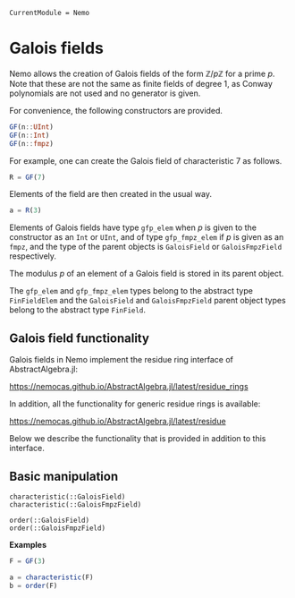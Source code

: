 ```@meta
CurrentModule = Nemo
```

# Galois fields

Nemo allows the creation of Galois fields of the form $\mathbb{Z}/p\mathbb{Z}$ for a
prime $p$. Note that these are not the same as finite fields of degree 1, as Conway
polynomials are not used and no generator is given.

For convenience, the following constructors are provided.

```julia
GF(n::UInt)
GF(n::Int)
GF(n::fmpz)
```

For example, one can create the Galois field of characteristic $7$ as follows.

```julia
R = GF(7)
```

Elements of the field are then created in the usual way.

```julia
a = R(3)
```

Elements of Galois fields have type `gfp_elem` when $p$ is given to the
constructor as an `Int` or `UInt`, and of type `gfp_fmpz_elem` if $p$ is
given as an `fmpz`, and the type of the parent objects is
`GaloisField` or `GaloisFmpzField` respectively.

The modulus $p$ of an element of a Galois field is stored in its parent object.

The `gfp_elem` and `gfp_fmpz_elem` types belong to the abstract type
`FinFieldElem` and the `GaloisField` and `GaloisFmpzField` parent object types
belong to the abstract type `FinField`.

## Galois field functionality

Galois fields in Nemo implement the residue ring interface of AbstractAlgebra.jl:

<https://nemocas.github.io/AbstractAlgebra.jl/latest/residue_rings>

In addition, all the functionality for generic residue rings is available:

<https://nemocas.github.io/AbstractAlgebra.jl/latest/residue>

Below we describe the functionality that is provided in addition to this interface.

## Basic manipulation

```@docs
characteristic(::GaloisField)
characteristic(::GaloisFmpzField)
```

```@docs
order(::GaloisField)
order(::GaloisFmpzField)
```

**Examples**

```julia
F = GF(3)

a = characteristic(F)
b = order(F)
```
